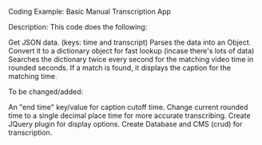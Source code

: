 Coding Example: Basic Manual Transcription App

Description: 
This code does the following:

Get JSON data. (keys: time and transcript)
Parses the data into an Object.
Convert it to a dictionary object for fast lookup (incase there's lots of data)
Searches the dictionary twice every second for the matching video time in rounded seconds.
If a match is found, it displays the caption for the matching time.

To be changed/added:

An "end time" key/value for caption cutoff time.
Change current rounded time to a single decimal place time for more accurate transcribing.
Create JQuery plugin for display options.
Create Database and CMS (crud) for transcription.
